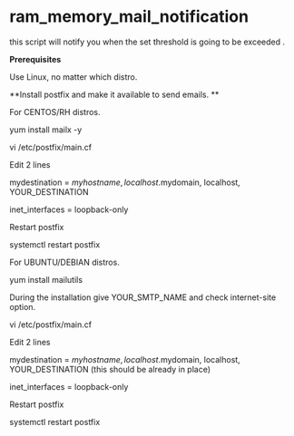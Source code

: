 # ram_memory_mail_notification

this script will notify you when the set threshold is going to be exceeded .

**Prerequisites**

Use Linux, no matter which distro.

**Install postfix and make it available to send emails. **

For CENTOS/RH distros.

yum install mailx -y

vi /etc/postfix/main.cf

Edit 2 lines

mydestination = $myhostname, localhost.$mydomain, localhost, YOUR_DESTINATION

inet_interfaces = loopback-only

Restart postfix 

systemctl restart postfix

For UBUNTU/DEBIAN distros.

yum install mailutils

During the installation give YOUR_SMTP_NAME and check internet-site option.

vi /etc/postfix/main.cf

Edit 2 lines

mydestination = $myhostname, localhost.$mydomain, localhost, YOUR_DESTINATION (this should be already in place)

inet_interfaces = loopback-only

Restart postfix 

systemctl restart postfix
